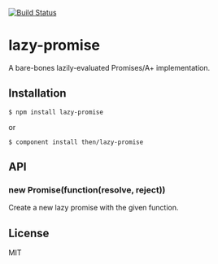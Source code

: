 [![Build Status](https://img.shields.io/travis/then/lazy-promise/master.svg)](https://travis-ci.org/then/lazy-promise)

# lazy-promise

  A bare-bones lazily-evaluated Promises/A+ implementation.

## Installation

    $ npm install lazy-promise

  or

    $ component install then/lazy-promise

## API

### new Promise(function(resolve, reject))

  Create a new lazy promise with the given function.

## License

  MIT


